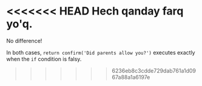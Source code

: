<<<<<<< HEAD
Hech qanday farq yo'q.
=======
No difference!

In both cases, `return confirm('Did parents allow you?')` executes exactly when the `if` condition is falsy.
>>>>>>> 6236eb8c3cdde729dab761a1d0967a88a1a6197e
